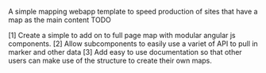 A simple mapping webapp template to speed production of sites that have a map as the main content
TODO

[1] Create a simple to add on to full page map with 
modular angular js components.
[2] Allow subcomponents to easily use a variet of API to pull in marker and other data
[3] Add easy to use documentation so that other users
can make use of the structure to create their own maps.
